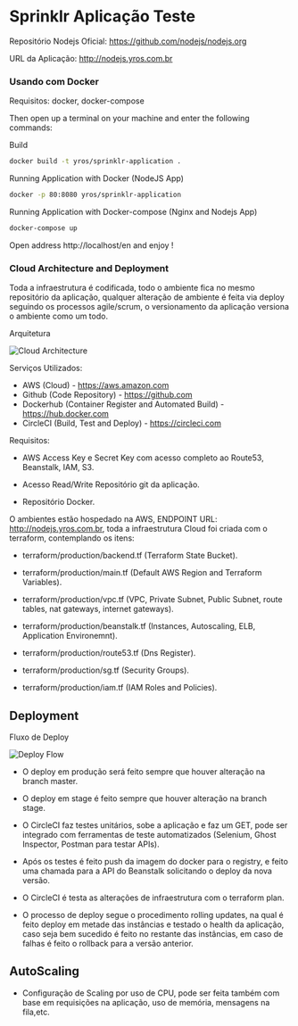 
# Sprinklr Aplicação Teste

Repositório Nodejs Oficial: https://github.com/nodejs/nodejs.org 

URL da Aplicação: http://nodejs.yros.com.br


### Usando com Docker

Requisitos: docker, docker-compose

Then open up a terminal on your machine and enter the following commands:

Build

```bash
docker build -t yros/sprinklr-application .
```

Running Application with Docker (NodeJS App)

```bash
docker -p 80:8080 yros/sprinklr-application
```

Running Application with Docker-compose (Nginx and Nodejs App)

```bash
docker-compose up
```

Open address http://localhost/en and enjoy !


### Cloud Architecture and Deployment

Toda a infraestrutura é codificada, todo o ambiente fica  no mesmo repositório da aplicação, qualquer alteração de ambiente é feita via deploy seguindo os processos agile/scrum, o versionamento da aplicação versiona o ambiente como um todo.

Arquitetura

![Cloud Architecture](https://github.com/yrosaguiar/sprinklr-application-beanstalk/blob/master/docs/cloud.png)


Serviços Utilizados:

- AWS (Cloud) - https://aws.amazon.com
- Github (Code Repository) - https://github.com
- Dockerhub (Container Register and Automated Build) - https://hub.docker.com
- CircleCI (Build, Test and Deploy) - https://circleci.com

Requisitos: 

- AWS Access Key e Secret Key com acesso completo ao Route53, Beanstalk, IAM, S3.

- Acesso Read/Write Repositório git da aplicação.

- Repositório Docker.

O ambientes estão hospedado na AWS, ENDPOINT URL: http://nodejs.yros.com.br, toda a infraestrutura Cloud foi criada com o terraform, contemplando os itens:

- terraform/production/backend.tf (Terraform State Bucket).

- terraform/production/main.tf (Default AWS Region and Terraform Variables).

- terraform/production/vpc.tf (VPC, Private Subnet, Public Subnet, route tables, nat gateways, internet gateways).

- terraform/production/beanstalk.tf (Instances, Autoscaling, ELB, Application Environemnt).

- terraform/production/route53.tf (Dns Register).

- terraform/production/sg.tf (Security Groups).

- terraform/production/iam.tf (IAM Roles and Policies).


## Deployment 

Fluxo de Deploy

![Deploy Flow](https://github.com/yrosaguiar/sprinklr-application-beanstalk/blob/master/docs/deploy-flow.jpeg)

- O deploy em produção será feito sempre que houver alteração na branch master.

- O deploy em stage é feito sempre que houver alteração na branch stage.

- O CircleCI faz testes unitários, sobe a aplicação e faz um GET, pode ser integrado com ferramentas de teste automatizados (Selenium, Ghost Inspector, Postman para testar APIs).

- Após os testes é feito push da imagem do docker para o registry, e feito uma chamada para a API do Beanstalk solicitando o deploy da nova versão.

- O CircleCI é testa as alterações de infraestrutura com o terraform plan.

- O processo de deploy segue o procedimento rolling updates, na qual é feito deploy em metade das instâncias e testado o health da aplicação, caso seja bem sucedido é feito no restante das instâncias, em caso de falhas é feito o rollback para a versão anterior.


## AutoScaling

- Configuração de Scaling por uso de CPU, pode ser feita também com base em requisições na aplicação, uso de memória, mensagens na fila,etc. 



